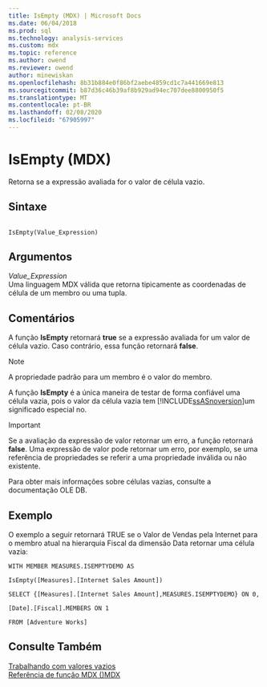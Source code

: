 ```yaml
---
title: IsEmpty (MDX) | Microsoft Docs
ms.date: 06/04/2018
ms.prod: sql
ms.technology: analysis-services
ms.custom: mdx
ms.topic: reference
ms.author: owend
ms.reviewer: owend
author: minewiskan
ms.openlocfilehash: 8b31b884e0f86bf2aebe4859cd1c7a441669e813
ms.sourcegitcommit: b87d36c46b39af8b929ad94ec707dee8800950f5
ms.translationtype: MT
ms.contentlocale: pt-BR
ms.lasthandoff: 02/08/2020
ms.locfileid: "67905997"
---
```

# <a name="isempty-mdx"></a>IsEmpty (MDX)


  Retorna se a expressão avaliada for o valor de célula vazio.  
  
## <a name="syntax"></a>Sintaxe  
  
```  
  
IsEmpty(Value_Expression)   
```  
  
## <a name="arguments"></a>Argumentos  
 *Value_Expression*  
 Uma linguagem MDX válida que retorna tipicamente as coordenadas de célula de um membro ou uma tupla.  
  
## <a name="remarks"></a>Comentários  
 A função **IsEmpty** retornará **true** se a expressão avaliada for um valor de célula vazio. Caso contrário, essa função retornará **false**.  
  
> [!NOTE]  
>  A propriedade padrão para um membro é o valor do membro.  
  
 A função **IsEmpty** é a única maneira de testar de forma confiável uma célula vazia, pois o valor da célula vazia tem [!INCLUDE[ssASnoversion](../includes/ssasnoversion-md.md)]um significado especial no.  
  
> [!IMPORTANT]  
>  Se a avaliação da expressão de valor retornar um erro, a função retornará **false**. Uma expressão de valor pode retornar um erro, por exemplo, se uma referência de propriedades se referir a uma propriedade inválida ou não existente.  
  
 Para obter mais informações sobre células vazias, consulte a documentação OLE DB.  
  
## <a name="example"></a>Exemplo  
 O exemplo a seguir retornará TRUE se o Valor de Vendas pela Internet para o membro atual na hierarquia Fiscal da dimensão Data retornar uma célula vazia:  
  
 `WITH MEMBER MEASURES.ISEMPTYDEMO AS`  
  
 `IsEmpty([Measures].[Internet Sales Amount])`  
  
 `SELECT {[Measures].[Internet Sales Amount],MEASURES.ISEMPTYDEMO} ON 0,`  
  
 `[Date].[Fiscal].MEMBERS ON 1`  
  
 `FROM [Adventure Works]`  
  
## <a name="see-also"></a>Consulte Também  
 [Trabalhando com valores vazios](../mdx/working-with-empty-values.md)   
 [Referência de função MDX &#40;&#41;MDX](../mdx/mdx-function-reference-mdx.md)  
  
  
